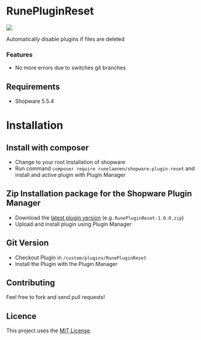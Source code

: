 # RunePluginReset

[![](https://img.shields.io/packagist/dt/runelaenen/shopware-plugin-reset.svg)](https://packagist.org/packages/runelaenen/shopware-plugin-reset)

Automatically disable plugins if files are deleted

### Features

* No more errors due to switches git branches

## Requirements

- Shopware 5.5.4

# Installation

## Install with composer
* Change to your root Installation of shopware
* Run command `composer require runelaenen/shopware-plugin-reset` and install and active plugin with Plugin Manager 

## Zip Installation package for the Shopware Plugin Manager
* Download the [latest plugin version](https://github.com/runelaenen/RunePluginReset/releases/latest/) (e.g. `RunePluginReset-1.0.0.zip`)
* Upload and install plugin using Plugin Manager

## Git Version
* Checkout Plugin in `/custom/plugins/RunePluginReset`
* Install the Plugin with the Plugin Manager

## Contributing

Feel free to fork and send pull requests!

## Licence

This project uses the [MIT License](LICENCE.md).
